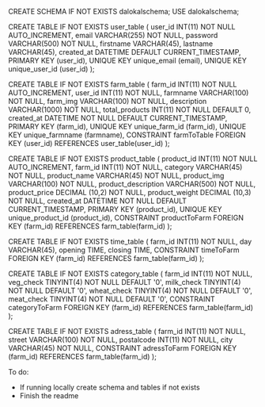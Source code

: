 CREATE SCHEMA IF NOT EXISTS dalokalschema;
USE dalokalschema;

CREATE TABLE IF NOT EXISTS user_table (
    user_id INT(11) NOT NULL AUTO_INCREMENT,
    email VARCHAR(255) NOT NULL,
    password VARCHAR(500) NOT NULL,
    firstname VARCHAR(45),
    lastname VARCHAR(45),
    created_at DATETIME DEFAULT CURRENT_TIMESTAMP,
    PRIMARY KEY (user_id),
    UNIQUE KEY unique_email (email),
    UNIQUE KEY unique_user_id (user_id)
);

CREATE TABLE IF NOT EXISTS farm_table (
    farm_id INT(11) NOT NULL AUTO_INCREMENT,
    user_id INT(11) NOT NULL,
    farmname VARCHAR(100) NOT NULL,
    farm_img VARCHAR(100) NOT NULL,
    description VARCHAR(1000) NOT NULL,
    total_products INT(11) NOT NULL DEFAULT 0,
    created_at DATETIME NOT NULL DEFAULT CURRENT_TIMESTAMP,
    PRIMARY KEY (farm_id),
    UNIQUE KEY unique_farm_id (farm_id),
    UNIQUE KEY unique_farmname (farmname),
    CONSTRAINT farmToTable FOREIGN KEY (user_id)
    REFERENCES user_table(user_id)
);

CREATE TABLE IF NOT EXISTS product_table (
    product_id INT(11) NOT NULL AUTO_INCREMENT,
    farm_id INT(11) NOT NULL,
    category VARCHAR(45) NOT NULL,
    product_name VARCHAR(45) NOT NULL,
    product_img VARCHAR(100) NOT NULL,
    product_description VARCHAR(500) NOT NULL,
    product_price DECIMAL (10,2) NOT NULL,
    product_weight DECIMAL (10,3) NOT NULL,
    created_at DATETIME NOT NULL DEFAULT CURRENT_TIMESTAMP,
    PRIMARY KEY (product_id),
    UNIQUE KEY unique_product_id (product_id),
    CONSTRAINT productToFarm FOREIGN KEY (farm_id)
    REFERENCES farm_table(farm_id)
);

CREATE TABLE IF NOT EXISTS time_table (
    farm_id INT(11) NOT NULL,
    day VARCHAR(45),
    opening TIME,
    closing TIME,
    CONSTRAINT timeToFarm FOREIGN KEY (farm_id)
    REFERENCES farm_table(farm_id)
);

CREATE TABLE IF NOT EXISTS category_table (
    farm_id INT(11) NOT NULL,
    veg_check TINYINT(4) NOT NULL DEFAULT '0',
    milk_check TINYINT(4) NOT NULL DEFAULT '0',
    wheat_check TINYINT(4) NOT NULL DEFAULT '0',
    meat_check TINYINT(4) NOT NULL DEFAULT '0',
    CONSTRAINT categoryToFarm FOREIGN KEY (farm_id)
    REFERENCES farm_table(farm_id)
);

CREATE TABLE IF NOT EXISTS adress_table (
    farm_id INT(11) NOT NULL,
    street VARCHAR(100) NOT NULL,
    postalcode INT(11) NOT NULL,
    city VARCHAR(45) NOT NULL,
    CONSTRAINT adressToFarm FOREIGN KEY (farm_id)
    REFERENCES farm_table(farm_id)
);

To do:
- If running locally create schema and tables if not exists
- Finish the readme